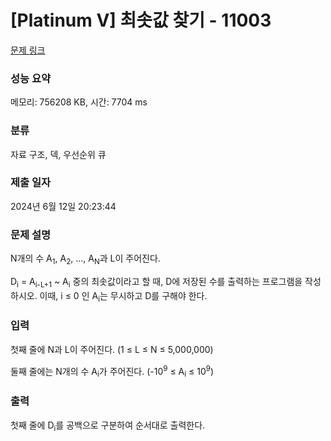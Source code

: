 # [Platinum V] 최솟값 찾기 - 11003 

[문제 링크](https://www.acmicpc.net/problem/11003) 

### 성능 요약

메모리: 756208 KB, 시간: 7704 ms

### 분류

자료 구조, 덱, 우선순위 큐

### 제출 일자

2024년 6월 12일 20:23:44

### 문제 설명

<p>N개의 수 A<sub>1</sub>, A<sub>2</sub>, ..., A<sub>N</sub>과 L이 주어진다.</p>

<p>D<sub>i</sub> = A<sub>i-L+1</sub> ~ A<sub>i</sub> 중의 최솟값이라고 할 때, D에 저장된 수를 출력하는 프로그램을 작성하시오. 이때, i ≤ 0 인 A<sub>i</sub>는 무시하고 D를 구해야 한다.</p>

### 입력 

 <p>첫째 줄에 N과 L이 주어진다. (1 ≤ L ≤ N ≤ 5,000,000)</p>

<p>둘째 줄에는 N개의 수 A<sub>i</sub>가 주어진다. (-10<sup>9</sup> ≤ A<sub>i</sub> ≤ 10<sup>9</sup>)</p>

### 출력 

 <p>첫째 줄에 D<sub>i</sub>를 공백으로 구분하여 순서대로 출력한다.</p>

